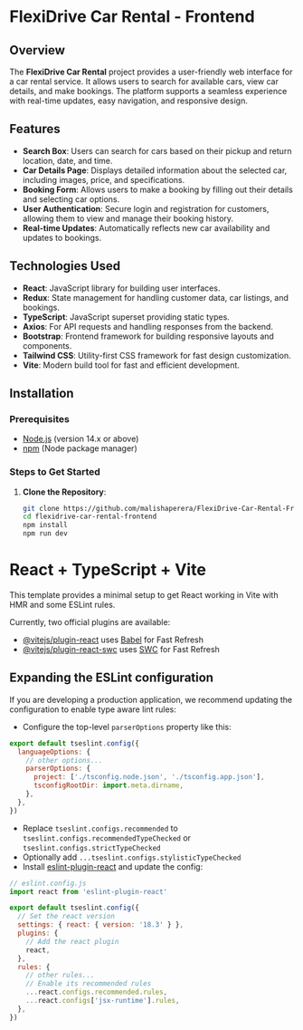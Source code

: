 # FlexiDrive Car Rental - Frontend

## Overview
The **FlexiDrive Car Rental** project provides a user-friendly web interface for a car rental service. It allows users to search for available cars, view car details, and make bookings. The platform supports a seamless experience with real-time updates, easy navigation, and responsive design.

## Features

- **Search Box**: Users can search for cars based on their pickup and return location, date, and time.
- **Car Details Page**: Displays detailed information about the selected car, including images, price, and specifications.
- **Booking Form**: Allows users to make a booking by filling out their details and selecting car options.
- **User Authentication**: Secure login and registration for customers, allowing them to view and manage their booking history.
- **Real-time Updates**: Automatically reflects new car availability and updates to bookings.

## Technologies Used

- **React**: JavaScript library for building user interfaces.
- **Redux**: State management for handling customer data, car listings, and bookings.
- **TypeScript**: JavaScript superset providing static types.
- **Axios**: For API requests and handling responses from the backend.
- **Bootstrap**: Frontend framework for building responsive layouts and components.
- **Tailwind CSS**: Utility-first CSS framework for fast design customization.
- **Vite**: Modern build tool for fast and efficient development.

## Installation

### Prerequisites

- [Node.js](https://nodejs.org/) (version 14.x or above)
- [npm](https://www.npmjs.com/) (Node package manager)

### Steps to Get Started

1. **Clone the Repository**:
   ```bash
   git clone https://github.com/malishaperera/FlexiDrive-Car-Rental-FrontEnd.git
   cd flexidrive-car-rental-frontend
   npm install
   npm run dev
# React + TypeScript + Vite

This template provides a minimal setup to get React working in Vite with HMR and some ESLint rules.

Currently, two official plugins are available:

- [@vitejs/plugin-react](https://github.com/vitejs/vite-plugin-react/blob/main/packages/plugin-react/README.md) uses [Babel](https://babeljs.io/) for Fast Refresh
- [@vitejs/plugin-react-swc](https://github.com/vitejs/vite-plugin-react-swc) uses [SWC](https://swc.rs/) for Fast Refresh

## Expanding the ESLint configuration

If you are developing a production application, we recommend updating the configuration to enable type aware lint rules:

- Configure the top-level `parserOptions` property like this:

```js
export default tseslint.config({
  languageOptions: {
    // other options...
    parserOptions: {
      project: ['./tsconfig.node.json', './tsconfig.app.json'],
      tsconfigRootDir: import.meta.dirname,
    },
  },
})
```

- Replace `tseslint.configs.recommended` to `tseslint.configs.recommendedTypeChecked` or `tseslint.configs.strictTypeChecked`
- Optionally add `...tseslint.configs.stylisticTypeChecked`
- Install [eslint-plugin-react](https://github.com/jsx-eslint/eslint-plugin-react) and update the config:

```js
// eslint.config.js
import react from 'eslint-plugin-react'

export default tseslint.config({
  // Set the react version
  settings: { react: { version: '18.3' } },
  plugins: {
    // Add the react plugin
    react,
  },
  rules: {
    // other rules...
    // Enable its recommended rules
    ...react.configs.recommended.rules,
    ...react.configs['jsx-runtime'].rules,
  },
})
```
